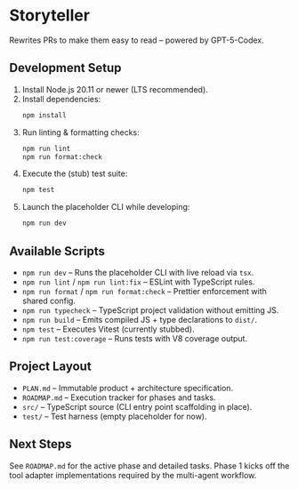 # Storyteller

Rewrites PRs to make them easy to read – powered by GPT-5-Codex.

## Development Setup

1. Install Node.js 20.11 or newer (LTS recommended).
2. Install dependencies:
   ```bash
   npm install
   ```
3. Run linting & formatting checks:
   ```bash
   npm run lint
   npm run format:check
   ```
4. Execute the (stub) test suite:
   ```bash
   npm test
   ```
5. Launch the placeholder CLI while developing:
   ```bash
   npm run dev
   ```

## Available Scripts

- `npm run dev` – Runs the placeholder CLI with live reload via `tsx`.
- `npm run lint` / `npm run lint:fix` – ESLint with TypeScript rules.
- `npm run format` / `npm run format:check` – Prettier enforcement with shared config.
- `npm run typecheck` – TypeScript project validation without emitting JS.
- `npm run build` – Emits compiled JS + type declarations to `dist/`.
- `npm test` – Executes Vitest (currently stubbed).
- `npm run test:coverage` – Runs tests with V8 coverage output.

## Project Layout

- `PLAN.md` – Immutable product + architecture specification.
- `ROADMAP.md` – Execution tracker for phases and tasks.
- `src/` – TypeScript source (CLI entry point scaffolding in place).
- `test/` – Test harness (empty placeholder for now).

## Next Steps

See `ROADMAP.md` for the active phase and detailed tasks. Phase 1 kicks off the tool adapter implementations required by the multi-agent workflow.
